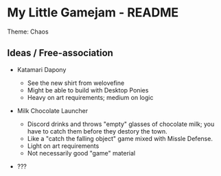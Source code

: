 My Little Gamejam - README
===========================

Theme: Chaos

## Ideas / Free-association
* Katamari Dapony
  * See the new shirt from welovefine
  + Might be able to build with Desktop Ponies
  - Heavy on art requirements; medium on logic 

* Milk Chocolate Launcher
  * Discord drinks and throws "empty" glasses of chocolate milk; you 
    have to catch them before they destory the town.
  * Like a "catch the falling object" game mixed with Missle Defense.
  + Light on art requirements
  - Not necessarily good "game" material

* ???
